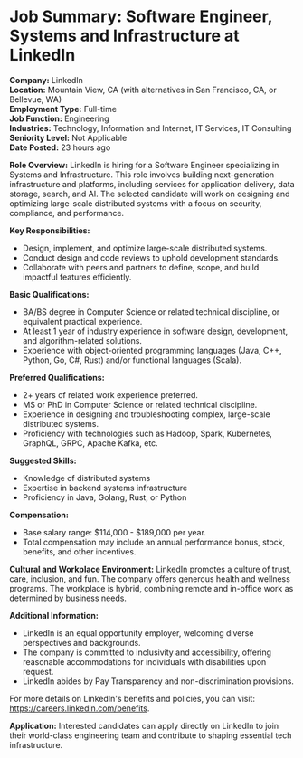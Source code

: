 # Job Summary: Software Engineer, Systems and Infrastructure at LinkedIn

**Company:** LinkedIn  
**Location:** Mountain View, CA (with alternatives in San Francisco, CA, or Bellevue, WA)  
**Employment Type:** Full-time  
**Job Function:** Engineering  
**Industries:** Technology, Information and Internet, IT Services, IT Consulting  
**Seniority Level:** Not Applicable  
**Date Posted:** 23 hours ago

**Role Overview:**
LinkedIn is hiring for a Software Engineer specializing in Systems and Infrastructure. This role involves building next-generation infrastructure and platforms, including services for application delivery, data storage, search, and AI. The selected candidate will work on designing and optimizing large-scale distributed systems with a focus on security, compliance, and performance.

**Key Responsibilities:**
- Design, implement, and optimize large-scale distributed systems.
- Conduct design and code reviews to uphold development standards.
- Collaborate with peers and partners to define, scope, and build impactful features efficiently.

**Basic Qualifications:**
- BA/BS degree in Computer Science or related technical discipline, or equivalent practical experience.
- At least 1 year of industry experience in software design, development, and algorithm-related solutions.
- Experience with object-oriented programming languages (Java, C++, Python, Go, C#, Rust) and/or functional languages (Scala).

**Preferred Qualifications:**
- 2+ years of related work experience preferred.
- MS or PhD in Computer Science or related technical discipline.
- Experience in designing and troubleshooting complex, large-scale distributed systems.
- Proficiency with technologies such as Hadoop, Spark, Kubernetes, GraphQL, GRPC, Apache Kafka, etc.

**Suggested Skills:**
- Knowledge of distributed systems
- Expertise in backend systems infrastructure
- Proficiency in Java, Golang, Rust, or Python

**Compensation:**
- Base salary range: $114,000 - $189,000 per year.
- Total compensation may include an annual performance bonus, stock, benefits, and other incentives.

**Cultural and Workplace Environment:**
LinkedIn promotes a culture of trust, care, inclusion, and fun. The company offers generous health and wellness programs. The workplace is hybrid, combining remote and in-office work as determined by business needs.

**Additional Information:**
- LinkedIn is an equal opportunity employer, welcoming diverse perspectives and backgrounds.
- The company is committed to inclusivity and accessibility, offering reasonable accommodations for individuals with disabilities upon request.
- LinkedIn abides by Pay Transparency and non-discrimination provisions.

For more details on LinkedIn's benefits and policies, you can visit: https://careers.linkedin.com/benefits.

**Application:**
Interested candidates can apply directly on LinkedIn to join their world-class engineering team and contribute to shaping essential tech infrastructure.